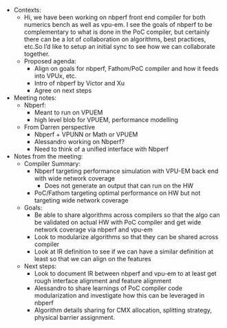 - Contexts:
	- Hi, we have been working on nbperf front end compiler for both numerics bench as well as vpu-em. I see the goals of nbperf to be complementary to what is done in the PoC compiler, but certainly there can be a lot of collaboration on algorithms, best practices, etc.So I’d like to setup an initial sync to see how we can collaborate together.
	- Proposed agenda:
		- Align on goals for nbperf, Fathom/PoC compiler and how it feeds into VPUx, etc.
		- Intro of nbperf by Victor and Xu
		- Agree on next steps
- Meeting notes:
	- Nbperf:
		- Meant to run on VPUEM
		- high level blob for VPUEM, performance modelling
	- From Darren perspective
		- Nbperf + VPUNN or Math or VPUEM
		- Alessandro working on Nbperf?
		- Need to think of a unified interface with Nbperf
- Notes from the meeting:
	- Compiler Summary:
		- Nbperf
		    targeting performance simulation with VPU-EM back end with wide network coverage
			- Does not generate an output that can run on the HW
		- PoC/Fathom
		    targeting optimal performance on HW but not targeting wide network coverage
	- Goals:
		- Be able to share algorithms across compilers so that the algo can be validated on actual HW with PoC compiler and get wide network coverage via nbperf and vpu-em
		- Look to modularize algorithms so that they can be shared across compiler
		- Look at IR definition to see if we can have a similar definition at least so that we can align on the features
	- Next steps:
		- Look to document IR between nbperf and vpu-em to at least get rough interface alignment and feature alignment
		- Alessandro to share learnings of PoC compiler code modularization and investigate how this can be leveraged in nbperf
		- Algorithm details sharing for CMX allocation, splitting strategy, physical barrier assignment.